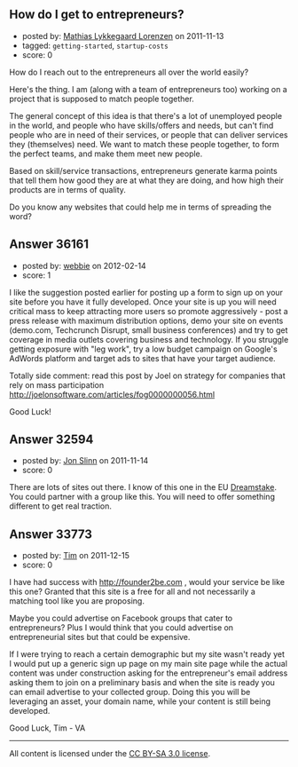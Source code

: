 ## How do I get to entrepreneurs?

- posted by: [Mathias Lykkegaard Lorenzen](https://stackexchange.com/users/-1/14399-mathias-lykkegaard-lorenzen) on 2011-11-13
- tagged: `getting-started`, `startup-costs`
- score: 0

How do I reach out to the entrepreneurs all over the world easily?

Here's the thing. I am (along with a team of entrepreneurs too) working on a project that is supposed to match people together.

The general concept of this idea is that there's a lot of unemployed people in the world, and people who have skills/offers and needs, but can't find people who are in need of their services, or people that can deliver services they (themselves) need. We want to match these people together, to form the perfect teams, and make them meet new people. 

Based on skill/service transactions, entrepreneurs generate karma points that tell them how good they are at what they are doing, and how high their products are in terms of quality.

Do you know any websites that could help me in terms of spreading the word?


## Answer 36161

- posted by: [webbie](https://stackexchange.com/users/-1/16413-webbie) on 2012-02-14
- score: 1

I like the suggestion posted earlier for posting up a form to sign up on your site before you have it fully developed. Once your site is up you will need critical mass to keep attracting more users so promote aggressively - post a press release with maximum distribution options, demo your site on events (demo.com, Techcrunch Disrupt, small business conferences) and try to get coverage in media outlets covering business and technology. If you struggle getting exposure with "leg work", try a low budget campaign on Google's AdWords platform and target ads to sites that have your target audience.

Totally side comment: read this post by Joel on strategy for companies that rely on mass participation http://joelonsoftware.com/articles/fog0000000056.html 

Good Luck!


## Answer 32594

- posted by: [Jon Slinn](https://stackexchange.com/users/-1/14370-jon-slinn) on 2011-11-14
- score: 0

<p>There are lots of sites out there. I know of this one in the EU <a href="http://www.dreamstake.net/" rel="nofollow">Dreamstake</a>. You could partner with a group like this. You will need to offer something different to get real traction.</p>



## Answer 33773

- posted by: [Tim](https://stackexchange.com/users/-1/14914-tim) on 2011-12-15
- score: 0

I have had success with http://founder2be.com , would your service be like this one? Granted that this site is a free for all and not necessarily a matching tool like you are proposing. 

Maybe you could advertise on Facebook groups that cater to entrepreneurs? Plus I would think that you could advertise on entrepreneurial sites but that could be expensive. 

If I were trying to reach a certain demographic but my site wasn't ready yet I would put up a generic sign up page on my main site page while the actual content was under construction asking for the entrepreneur's email address asking them to join on a preliminary basis and when the site is ready you can email advertise to your collected group. Doing this you will be leveraging an asset, your domain name, while your content is still being developed. 

Good Luck, 
Tim - VA




---

All content is licensed under the [CC BY-SA 3.0 license](https://creativecommons.org/licenses/by-sa/3.0/).
